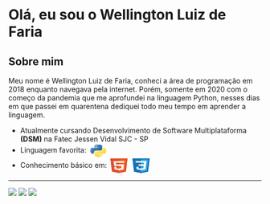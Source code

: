 # Olá, eu sou o Wellington Luiz de Faria


## Sobre mim

Meu nome é Wellington Luiz de Faria, conheci a área de programação em 2018 enquanto navegava pela internet. Porém, somente em 2020 com o começo da pandemia que me aprofundei na linguagem Python, nesses dias em que passei em quarentena dediquei todo meu tempo em aprender a linguagem.

- Atualmente cursando Desenvolvimento de Software Multiplataforma **(DSM)** na Fatec Jessen Vidal SJC - SP
- Linguagem favorita: <img align="center" alt="Rafa-Python" height="30" width="40" src="https://raw.githubusercontent.com/devicons/devicon/master/icons/python/python-original.svg">
- Conhecimento básico em: <img align="center" alt="Rafa-HTML" height="30" width="40" src="https://raw.githubusercontent.com/devicons/devicon/master/icons/html5/html5-original.svg">
  <img align="center" alt="Rafa-CSS" height="30" width="40" src="https://raw.githubusercontent.com/devicons/devicon/master/icons/css3/css3-original.svg">
  
---

<div> 
  <a href="https://www.instagram.com/wellingtonfarial/" target="_blank"><img src="https://img.shields.io/badge/-Instagram-%23E4405F?style=for-the-badge&logo=instagram&logoColor=white" target="_blank"></a>
  <a href = "mailto:wellingtonll.faria@gmail.com"><img src="https://img.shields.io/badge/-Gmail-%23333?style=for-the-badge&logo=gmail&logoColor=white" target="_blank"></a>
  <a href="https://www.linkedin.com/in/wellington-luiz-92007425b/" target="_blank"><img src="https://img.shields.io/badge/-LinkedIn-%230077B5?style=for-the-badge&logo=linkedin&logoColor=white" target="_blank"></a> 
</div>
